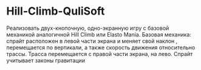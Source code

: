 # Hill-Climb-QuliSoft
Реализовать двух-кнопочную, одно-экранную игру с базовой механикой аналогичной Hill Climb или Elasto Mania. Базовая механика: спрайт расположен в левой части экрана и меняет свой наклон , перемещается по вертикали, а также скорость движения относительно трассы. Трасса перемещается с правой части экрана, на лево. Спрайт учитывает законы гравитации
